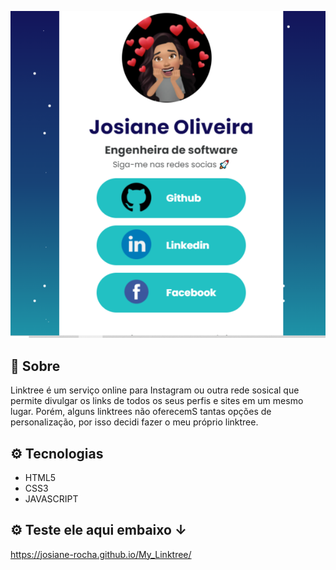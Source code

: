 ![miniatura-linktree](miniatura-linktree.png)

## 🔖 Sobre

Linktree é um serviço online para Instagram ou outra rede sosical que permite divulgar os links de todos os seus perfis e sites em um mesmo lugar. Porém, alguns linktrees não oferecemS tantas opções de personalização, por isso decidi fazer o meu próprio linktree.

## ⚙ Tecnologias

- HTML5
- CSS3
- JAVASCRIPT

## ⚙ Teste ele aqui embaixo &#8595;

https://josiane-rocha.github.io/My_Linktree/
